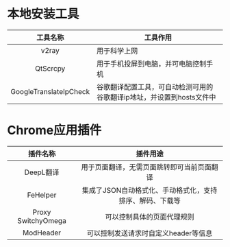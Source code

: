 # 本地安装工具
|        工具名称        | 工具作用                                                              |
|:----------------------:| --------------------------------------------------------------------- |
|         v2ray          | 用于科学上网                                                          |
|        QtScrcpy        | 用于手机投屏到电脑，并可电脑控制手机                                  |
| GoogleTranslateIpCheck | 谷歌翻译配置工具，可自动检测可用的谷歌翻译ip地址，并设置到hosts文件中 |
# Chrome应用插件
|      插件名称      |                         插件用途                         |
|:------------------:|:--------------------------------------------------------:|
|     DeepL翻译      |        用于页面翻译，无需页面跳转即可当前页面翻译        |
|      FeHelper      | 集成了JSON自动格式化、手动格式化，支持排序、解码、下载等 |
| Proxy SwitchyOmega |                可以控制具体的页面代理规则                |
|     ModHeader      |           可以控制发送请求时自定义header等信息           |
